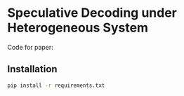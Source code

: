 # Speculative Decoding under Heterogeneous System
Code for paper:
## Installation
```bash
pip install -r requirements.txt
```